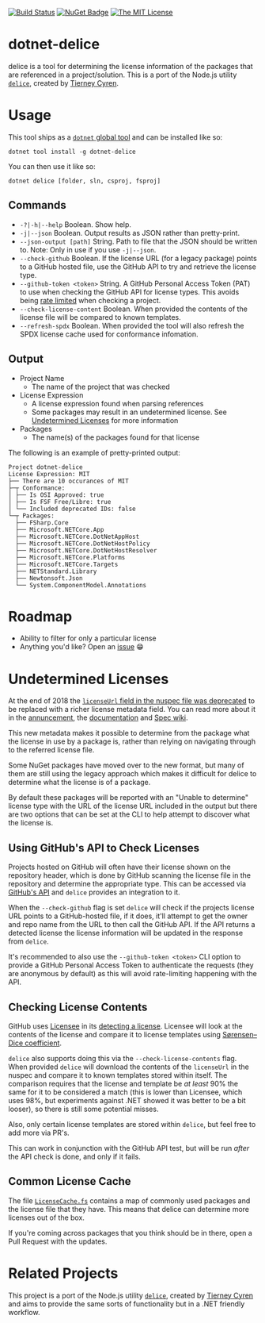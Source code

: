 [![Build Status](https://dev.azure.com/aaronpowell/dotnet-delice/_apis/build/status/master%20build?branchName=master)](https://dev.azure.com/aaronpowell/dotnet-delice/_build/latest?definitionId=29&branchName=master) [![NuGet Badge](https://buildstats.info/nuget/dotnet-delice)](https://www.nuget.org/packages/dotnet-delice) [![The MIT License](https://img.shields.io/badge/license-MIT-orange.svg?color=blue&style=flat-square)](http://opensource.org/licenses/MIT)

# dotnet-delice

delice is a tool for determining the license information of the packages that are referenced in a project/solution. This is a port of the Node.js utility [`delice`](https://github.com/cutenode/delice), created by [Tierney Cyren](https://github.com/bnb).

# Usage

This tool ships as a [`dotnet` global tool](https://docs.microsoft.com/en-us/dotnet/core/tools/global-tools?WT.mc_id=dotnetdelice-github-aapowell) and can be installed like so:

```
dotnet tool install -g dotnet-delice
```

You can then use it like so:

```
dotnet delice [folder, sln, csproj, fsproj]
```

## Commands

- `-?|-h|--help` Boolean. Show help.
- `-j|--json` Boolean. Output results as JSON rather than pretty-print.
- `--json-output [path]` String. Path to file that the JSON should be written to. Note: Only in use if you use `-j|--json`.
- `--check-github` Boolean. If the license URL (for a legacy package) points to a GitHub hosted file, use the GitHub API to try and retrieve the license type.
- `--github-token <token>` String. A GitHub Personal Access Token (PAT) to use when checking the GitHub API for license types. This avoids being [rate limited](https://developer.github.com/v3/#rate-limiting) when checking a project.
- `--check-license-content` Boolean. When provided the contents of the license file will be compared to known templates.
- `--refresh-spdx` Boolean. When provided the tool will also refresh the SPDX license cache used for conformance infomation.

## Output

- Project Name
  - The name of the project that was checked
- License Expression
  - A license expression found when parsing references
  - Some packages may result in an undetermined license. See [Undetermined Licenses](#undetermined-licenses) for more information
- Packages
  - The name(s) of the packages found for that license

The following is an example of pretty-printed output:

```
Project dotnet-delice
License Expression: MIT
├── There are 10 occurances of MIT
├─┬ Conformance:
│ ├── Is OSI Approved: true
│ ├── Is FSF Free/Libre: true
│ └── Included deprecated IDs: false
└─┬ Packages:
  ├── FSharp.Core
  ├── Microsoft.NETCore.App
  ├── Microsoft.NETCore.DotNetAppHost
  ├── Microsoft.NETCore.DotNetHostPolicy
  ├── Microsoft.NETCore.DotNetHostResolver
  ├── Microsoft.NETCore.Platforms
  ├── Microsoft.NETCore.Targets
  ├── NETStandard.Library
  ├── Newtonsoft.Json
  └── System.ComponentModel.Annotations
```

# Roadmap

- Ability to filter for only a particular license
- Anything you'd like? Open an [issue](https://github.com/aaronpowell/dotnet-delice/issues) 😁

# Undetermined Licenses

At the end of 2018 the [`licenseUrl` field in the nuspec file was deprecated](https://github.com/NuGet/Announcements/issues/32) to be replaced with a richer license metadata field. You can read more about it in the [annuncement](https://github.com/NuGet/Announcements/issues/32), the [documentation](https://docs.microsoft.com/en-us/nuget/reference/nuspec?WT.mc_id=dotnetdelice-github-aapowell#license) and [Spec wiki](https://github.com/NuGet/Home/wiki/Packaging-License-within-the-nupkg).

This new metadata makes it possible to determine from the package what the license in use by a package is, rather than relying on navigating through to the referred license file.

Some NuGet packages have moved over to the new format, but many of them are still using the legacy approach which makes it difficult for delice to determine what the license is of a package.

By default these packages will be reported with an "Unable to determine" license type with the URL of the license URL included in the output but there are two options that can be set at the CLI to help attempt to discover what the license is.

## Using GitHub's API to Check Licenses

Projects hosted on GitHub will often have their license shown on the repository header, which is done by GitHub scanning the license file in the repository and determine the appropriate type. This can be accessed via [GitHub's API](https://developer.github.com/v3/licenses/#get-the-contents-of-a-repositorys-license) and `delice` provides an integration to it.

When the `--check-github` flag is set `delice` will check if the projects license URL points to a GitHub-hosted file, if it does, it'll attempt to get the owner and repo name from the URL to then call the GitHub API. If the API returns a detected license the license information will be updated in the response from `delice`.

It's recommended to also use the `--github-token <token>` CLI option to provide a GitHub Personal Access Token to authenticate the requests (they are anonymous by default) as this will avoid rate-limiting happening with the API.

## Checking License Contents

GitHub uses [Licensee](https://licensee.github.io/licensee/) in its [detecting a license](https://help.github.com/en/articles/licensing-a-repository#detecting-a-license). Licensee will look at the contents of the license and compare it to license templates using [Sørensen–Dice coefficient](https://en.wikipedia.org/wiki/S%C3%B8rensen%E2%80%93Dice_coefficient).

`delice` also supports doing this via the `--check-license-contents` flag. When provided `delice` will download the contents of the `licenseUrl` in the nuspec and compare it to known templates stored within itself. The comparison requires that the license and template be _at least_ 90% the same for it to be considered a match (this is lower than Licensee, which uses 98%, but experiments against .NET showed it was better to be a bit looser), so there is still some potential misses.

Also, only certain license templates are stored within `delice`, but feel free to add more via PR's.

This can work in conjunction with the GitHub API test, but will be run _after_ the API check is done, and only if it fails.

## Common License Cache

The file [`LicenseCache.fs`](src/DotNetDelice/LicenseCache.fs) contains a map of commonly used packages and the license file that they have. This means that delice can determine more licenses out of the box.

If you're coming across packages that you think should be in there, open a Pull Request with the updates.

# Related Projects

This project is a port of the Node.js utility [`delice`](https://github.com/cutenode/delice), created by [Tierney Cyren](https://github.com/bnb) and aims to provide the same sorts of functionality but in a .NET friendly workflow.
